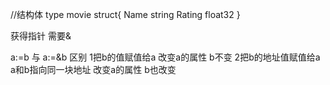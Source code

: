 //结构体
type movie struct{
    Name string
    Rating float32
}

获得指针 需要&

a:=b 与 a:=&b 区别
1把b的值赋值给a 改变a的属性 b不变
2把b的地址值赋值给a a和b指向同一块地址 改变a的属性 b也改变